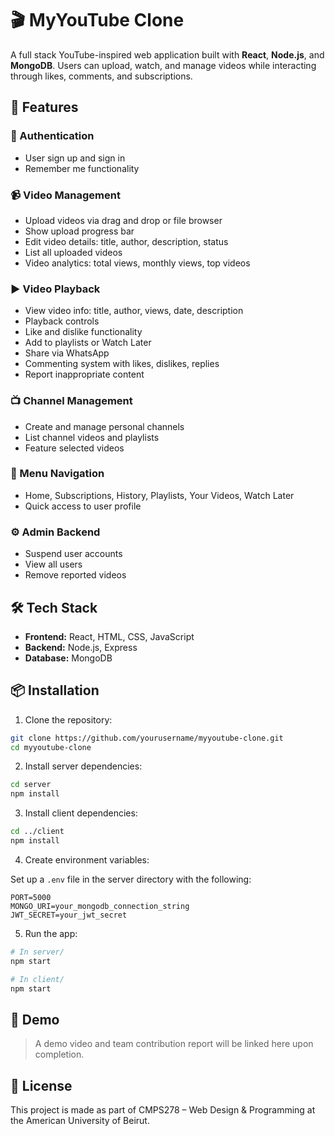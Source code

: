 # 🎬 MyYouTube Clone

A full stack YouTube-inspired web application built with **React**, **Node.js**, and **MongoDB**. Users can upload, watch, and manage videos while interacting through likes, comments, and subscriptions.

## 🚀 Features

### 🔐 Authentication
- User sign up and sign in
- Remember me functionality

### 📹 Video Management
- Upload videos via drag and drop or file browser
- Show upload progress bar
- Edit video details: title, author, description, status
- List all uploaded videos
- Video analytics: total views, monthly views, top videos

### ▶️ Video Playback
- View video info: title, author, views, date, description
- Playback controls
- Like and dislike functionality
- Add to playlists or Watch Later
- Share via WhatsApp
- Commenting system with likes, dislikes, replies
- Report inappropriate content

### 📺 Channel Management
- Create and manage personal channels
- List channel videos and playlists
- Feature selected videos

### 📂 Menu Navigation
- Home, Subscriptions, History, Playlists, Your Videos, Watch Later
- Quick access to user profile

### ⚙️ Admin Backend
- Suspend user accounts
- View all users
- Remove reported videos

## 🛠️ Tech Stack

- **Frontend:** React, HTML, CSS, JavaScript
- **Backend:** Node.js, Express
- **Database:** MongoDB

## 📦 Installation

1. Clone the repository:

```bash
git clone https://github.com/yourusername/myyoutube-clone.git
cd myyoutube-clone
```

2. Install server dependencies:

```bash
cd server
npm install
```

3. Install client dependencies:

```bash
cd ../client
npm install
```

4. Create environment variables:

Set up a `.env` file in the server directory with the following:

```
PORT=5000
MONGO_URI=your_mongodb_connection_string
JWT_SECRET=your_jwt_secret
```

5. Run the app:

```bash
# In server/
npm start

# In client/
npm start
```

## 🎥 Demo

> A demo video and team contribution report will be linked here upon completion.

## 📄 License

This project is made as part of CMPS278 – Web Design & Programming at the American University of Beirut.
